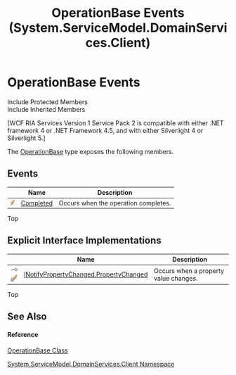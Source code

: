 ﻿---
title: OperationBase Events (System.ServiceModel.DomainServices.Client)
TOCTitle: OperationBase Events
ms:assetid: Events.T:System.ServiceModel.DomainServices.Client.OperationBase
ms:mtpsurl: https://msdn.microsoft.com/en-us/library/system.servicemodel.domainservices.client.operationbase_events(v=VS.91)
ms:contentKeyID: 28755792
ms.date: 01/27/2012
mtps_version: v=VS.91
---

# OperationBase Events

Include Protected Members  
Include Inherited Members  

\[WCF RIA Services Version 1 Service Pack 2 is compatible with either .NET framework 4 or .NET Framework 4.5, and with either Silverlight 4 or Silverlight 5.\]

The [OperationBase](ff422405\(v=vs.91\).md) type exposes the following members.

## Events

<table>
<thead>
<tr class="header">
<th> </th>
<th>Name</th>
<th>Description</th>
</tr>
</thead>
<tbody>
<tr class="odd">
<td><img src="images\Ff423227.pubevent(en-us,VS.91).gif" title="Public event" alt="Public event" /></td>
<td><a href="ff423145(v=vs.91).md">Completed</a></td>
<td>Occurs when the operation completes.</td>
</tr>
</tbody>
</table>

Top

## Explicit Interface Implementations

<table>
<thead>
<tr class="header">
<th> </th>
<th>Name</th>
<th>Description</th>
</tr>
</thead>
<tbody>
<tr class="odd">
<td><img src="images\Ff422600.pubinterface(en-us,VS.91).gif" title="Explicit interface implemetation" alt="Explicit interface implemetation" /><img src="images\Gg277298.privevent(en-us,VS.91).gif" title="Private event" alt="Private event" /></td>
<td><a href="ff422114(v=vs.91).md">INotifyPropertyChanged.PropertyChanged</a></td>
<td>Occurs when a property value changes.</td>
</tr>
</tbody>
</table>

Top

## See Also

#### Reference

[OperationBase Class](ff422405\(v=vs.91\).md)

[System.ServiceModel.DomainServices.Client Namespace](ff422479\(v=vs.91\).md)

